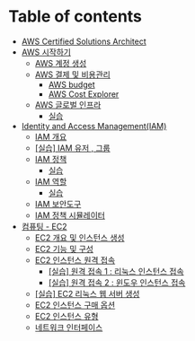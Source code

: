 # Table of contents

* [AWS Certified Solutions Architect](README.md)
* [AWS 시작하기](aws-start/README.md)
  * [AWS 계정 생성](aws-start/1.aws-auth.md)
  * [AWS 결제 및 비용관리](aws-start/aws/README.md)
    * [AWS budget](aws-start/aws/aws-budget.md)
    * [AWS Cost Explorer](aws-start/aws/aws-cost-explorer.md)
  * [AWS 글로벌 인프라](aws-start/aws-1/README.md)
    * [실습](aws-start/aws-1/undefined.md)
* [Identity and Access Management(IAM)](identity-and-access-management-iam/README.md)
  * [IAM 개요](identity-and-access-management-iam/iam.md)
  * [\[실습\] IAM 유저 , 그룹](identity-and-access-management-iam/iam-1.md)
  * [IAM 정책](identity-and-access-management-iam/iam-2/README.md)
    * [실습](identity-and-access-management-iam/iam-2/undefined.md)
  * [IAM 역할](identity-and-access-management-iam/iam-3/README.md)
    * [실습](identity-and-access-management-iam/iam-3/undefined.md)
  * [IAM 보안도구](identity-and-access-management-iam/iam-4.md)
  * [IAM 정책 시뮬레이터](identity-and-access-management-iam/iam-5.md)
* [컴퓨팅 - EC2](ec2/README.md)
  * [EC2 개요 및 인스턴스 생성](ec2/ec2.md)
  * [EC2 기능 및 구성](ec2/ec2-1.md)
  * [EC2 인스턴스 원격 접속](ec2/ec2-2/README.md)
    * [\[실습\] 원격 접속 1 : 리눅스 인스턴스 접속](ec2/ec2-2/1.md)
    * [\[실습\] 원격 접속 2 : 윈도우 인스턴스 접속](ec2/ec2-2/2.md)
  * [\[실습\] EC2 리눅스 웹 서버 생성](ec2/ec2-3.md)
  * [EC2 인스턴스 구매 옵션](ec2/ec2-4.md)
  * [EC2 인스턴스 유형](ec2/ec2-5.md)
  * [네트워크 인터페이스](ec2/undefined.md)

